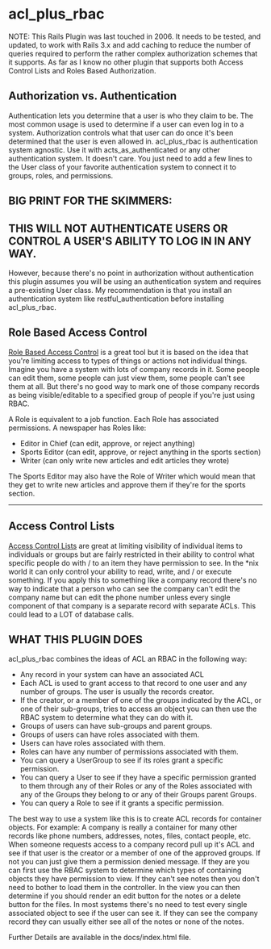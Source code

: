 # acl\_plus\_rbac


NOTE: This Rails Plugin was last touched in 2006. It needs to be tested,
and updated, to work with Rails 3.x and add caching to reduce the number 
of queries required to perform the rather complex authorization schemes
that it supports. As far as I know no other plugin that supports both 
Access Control Lists and Roles Based Authorization.


## Authorization vs. Authentication
Authentication lets you determine that a user is who they claim to be. The most common usage is used to determine if a user can even log in to a system. Authorization controls what that user can do once it's been determined that the user 
is even allowed in. acl_plus_rbac is authentication system agnostic. Use it with acts_as_authenticated or any other authentication system. It doesn't care. You just need to add a few lines to the User class of your favorite authentication system to connect it to groups, roles, and permissions.

## BIG PRINT FOR THE SKIMMERS:

## THIS WILL NOT AUTHENTICATE USERS OR CONTROL A USER'S ABILITY TO LOG IN IN ANY WAY.

However, because there's no point in authorization without authentication this plugin assumes you will be using an authentication system and requires a pre-existing User class. My recommendation is that you install an authentication system like restful\_authentication before installing acl\_plus\_rbac.


## Role Based Access Control


[Role Based Access Control](http://en.wikipedia.org/wiki/Role-based_access_control) is a great tool but it is based on the idea that you're limiting access to 
types of things or actions not individual things. Imagine you have a system with lots of company records in it. Some people can edit them, some people can just view them, some people can't see them at all. But there's no good way to mark one of those company records as being visible/editable to a specified group of people if you're just using RBAC.

A Role is equivalent to a job function. Each Role has associated permissions. A newspaper has Roles like:

* Editor in Chief (can edit, approve, or reject anything)
* Sports Editor (can edit, approve, or reject anything in the sports section)
* Writer (can only write new articles and edit articles they wrote)

The Sports Editor may also have the Role of Writer which would mean that they get to write new articles and approve them if they're for the sports section.

----

## Access Control Lists

[Access Control Lists](http://en.wikipedia.org/wiki/Access_control_list) are great at limiting visibility of individual items to individuals or groups 
but are fairly restricted in their ability to control what specific people do with / to an item they have permission to see. In the \*nix world it can only control your ability to read, write, and / or execute something. If you apply this to something like a company record there's no way to indicate that a person who can see the company can't edit the company name but can edit the phone number unless every single component of that company is a separate record with separate ACLs. This could lead to a LOT of database calls.


## WHAT THIS PLUGIN DOES

acl\_plus\_rbac combines the ideas of ACL an RBAC in the following way:

* Any record in your system can have an associated ACL
* Each ACL is used to grant access to that record to one user and any number of groups. The user is usually the records creator.
* If the creator, or a member of one of the groups indicated by the ACL, or one of their sub-groups, tries to access an object you can then use the RBAC system to determine what they can do with it.
* Groups of users can have sub-groups and parent groups.
* Groups of users can have roles associated with them.
* Users can have roles associated with them.
* Roles can have any number of permissions associated with them.
* You can query a UserGroup to see if its roles grant a specific permission.
* You can query a User to see if they have a specific permission granted to them through any of their Roles or any of the Roles associated with any of the Groups they belong to or any of their Groups parent Groups.
* You can query a Role to see if it grants a specific permission.

The best way to use a system like this is to create ACL records for container objects. For example: A company is really a container for many other records like phone numbers, addresses, notes, files, contact people, etc. When someone requests access to a company record pull up it's ACL and see if that user is the creator or a member of one of the approved groups. If not you can just give them a permission denied message. If they are you can first use the RBAC system to determine which types of containing objects they have permission to view. If they can't see notes then you don't need to bother to load them in the controller. In the view you can then determine if you should render an edit button for the notes or a delete button for the files. In most systems there's no need to test every single associated object to see if the user can see it. If they can see the company record they can usually either see all of the notes or none of the notes.


Further Details are available in the docs/index.html file.
